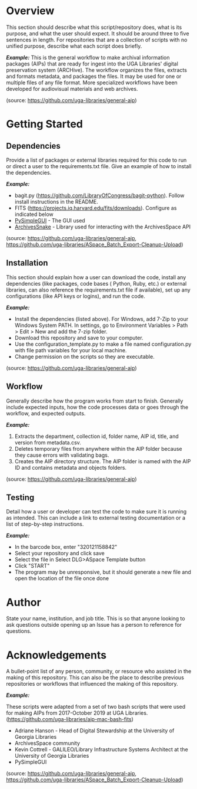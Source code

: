 # Overview
This section should describe what this script/repository does, what is its purpose, and what the user should expect. 
It should be around three to five sentences in length. For repositories that are a collection of scripts with no 
unified purpose, describe what each script does briefly.

***Example:***
This is the general workflow to make archival information packages (AIPs) that are ready for ingest into the UGA 
Libraries' digital preservation system (ARCHive). The workflow organizes the files, extracts and formats metadata, and 
packages the files. It may be used for one or multiple files of any file format. More specialized workflows have been 
developed for audiovisual materials and web archives.

(source: https://github.com/uga-libraries/general-aip)

# Getting Started
## Dependencies
Provide a list of packages or external libraries required for this code to run or direct a user to the requirements.txt
file. Give an example of how to install the dependencies.

***Example:*** 
- bagit.py (https://github.com/LibraryOfCongress/bagit-python). Follow install instructions in the README.
- FITS (https://projects.iq.harvard.edu/fits/downloads). Configure as indicated below
- [PySimpleGUI](https://github.com/PySimpleGUI/PySimpleGUI) - The GUI used
- [ArchivesSnake](https://github.com/archivesspace-labs/ArchivesSnake) - Library used for interacting with the 
ArchivesSpace API


(source: https://github.com/uga-libraries/general-aip, 
https://github.com/uga-libraries/ASpace_Batch_Export-Cleanup-Upload)

## Installation
This section should explain how a user can download the code, install any dependencies (like packages, code bases (
Python, Ruby, etc.) or external libraries, can also reference the requirements.txt file if available), set up any 
configurations (like API keys or logins), and run the code.

***Example:***
- Install the dependencies (listed above). For Windows, add 7-Zip to your Windows System PATH. In settings, go to 
Environment Variables > Path > Edit > New and add the 7-zip folder.
- Download this repository and save to your computer.
- Use the configuration_template.py to make a file named configuration.py with file path variables for your local machine.
- Change permission on the scripts so they are executable.

(source: https://github.com/uga-libraries/general-aip)

## Workflow
Generally describe how the program works from start to finish. Generally include expected inputs, how the code processes
data or goes through the workflow, and expected outputs.

***Example:***
1. Extracts the department, collection id, folder name, AIP id, title, and version from metadata.csv.
2. Deletes temporary files from anywhere within the AIP folder because they cause errors with validating bags.
3. Creates the AIP directory structure. The AIP folder is named with the AIP ID and contains metadata and objects 
folders.

(source: https://github.com/uga-libraries/general-aip)

## Testing
Detail how a user or developer can test the code to make sure it is running as intended. This can include a link to 
external testing documentation or a list of step-by-step instructions.

***Example:***
- In the barcode box, enter "320121158842"
- Select your repository and click save
- Select the file in Select DLG>ASpace Template button
- Click "START"
- The program may be unresponsive, but it should generate a new file and open the location of the file once done

# Author
State your name, institution, and job title. This is so that anyone looking to ask questions outside opening up an Issue
has a person to reference for questions.

# Acknowledgements
A bullet-point list of any person, community, or resource who assisted in the making of this repository. This can also 
be the place to describe previous repositories or workflows that influenced the making of this repository.

***Example:***

These scripts were adapted from a set of two bash scripts that were used for making AIPs from 2017-October 2019 at UGA 
Libraries. (https://github.com/uga-libraries/aip-mac-bash-fits)

- Adriane Hanson - Head of Digital Stewardship at the University of Georgia Libraries
- ArchivesSpace community
- Kevin Cottrell - GALILEO/Library Infrastructure Systems Architect at the University of Georgia Libraries
- PySimpleGUI

(source: https://github.com/uga-libraries/general-aip, 
https://github.com/uga-libraries/ASpace_Batch_Export-Cleanup-Upload)